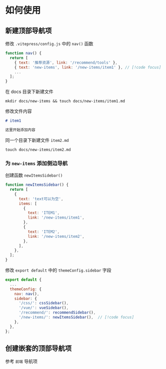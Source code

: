 # 如何使用

## 新建顶部导航项

修改 `.vitepress/config.js` 中的 `nav()` 函数

```javascript
function nav() {
  return [
    { text: '推荐资源', link: '/recommend/tools' },
    { text: 'new-items', link: '/new-items/item1' }, // [!code focus]
    ...
  ];
}
```

在 docs 目录下新建文件

```shell
mkdir docs/new-items && touch docs/new-items/item1.md
```

修改文件内容

```markdown
# item1

这里开始添加内容
```

同一个目录下新建文件 `item2.md`

```shell
touch docs/new-items/item2.md
```

### 为 `new-items` 添加侧边导航

创建函数 `newItemsSidebar()`

```javascript
function newItemsSidebar() {
  return [
    {
      text: 'text可以为空',
      items: [
        {
          text: 'ITEM1',
          link: '/new-items/item1',
        },
        {
          text: 'ITEM2',
          link: '/new-items/item2',
        },
      ],
    },
  ];
}
```

修改 `export default` 中的 `themeConfig.sidebar` 字段

```javascript
export default {
  ...
  themeConfig: {
    nav: nav(),
    sidebar: {
      '/css/': cssSidebar(),
      '/vue/': vueSidebar(),
      '/recommend/': recommendSidebar(),
      '/new-items/': newItemsSidebar(),  // [!code focus]
    },
  },
};
```

## 创建嵌套的顶部导航项

参考 `前端` 导航项
